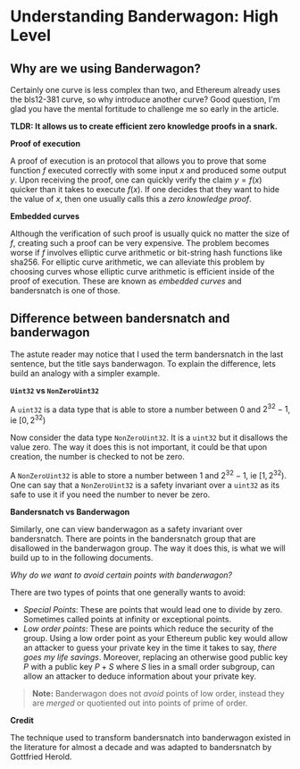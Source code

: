 # Understanding Banderwagon: High Level

## Why are we using Banderwagon?

Certainly one curve is less complex than two, and Ethereum already uses the bls12-381 curve, so why introduce another curve? Good question, I'm glad you have the mental fortitude to challenge me so early in the article.

**TLDR: It allows us to create efficient zero knowledge proofs in a snark.**

**Proof of execution**

A proof of execution is an protocol that allows you to prove that some function $f$ executed correctly with some input $x$ and produced some output $y$. Upon receiving the proof, one can quickly verify the claim $y=f(x)$ quicker than it takes to execute $f(x)$. If one decides that they want to hide the value of $x$, then one usually calls this a _zero knowledge proof_.

**Embedded curves**

Although the verification of such proof is usually quick no matter the size of $f$, creating such a proof can be very expensive. The problem becomes worse if $f$ involves elliptic curve arithmetic or bit-string hash functions like sha256. For elliptic curve arithmetic, we can alleviate this problem by choosing curves whose elliptic curve arithmetic is efficient inside of the proof of execution. These are known as _embedded curves_ and bandersnatch is one of those.

## Difference between bandersnatch and banderwagon

The astute reader may notice that I used the term bandersnatch in the last sentence, but the title says banderwagon. To explain the difference, lets build an analogy with a simpler example.

**`Uint32` vs `NonZeroUint32`**

A `uint32` is a data type that is able to store a number between $0$ and $2^{32}-1$, ie $[0, 2^{32})$

Now consider the data type `NonZeroUint32`. It is a `uint32` but it disallows the value zero. The way it does this is not important, it could be that upon creation, the number is checked to not be zero.

A `NonZeroUint32` is able to store a number between $1$ and $2^{32}-1$, ie $[1, 2^{32})$. One can say that a `NonZeroUint32` is a safety invariant over a `uint32` as its safe to use it if you need the number to never be zero.

**Bandersnatch vs Banderwagon**

Similarly, one can view banderwagon as a safety invariant over bandersnatch. There are points in the bandersnatch group that are disallowed in the banderwagon group. The way it does this, is what we will build up to in the following documents.

*Why do we want to avoid certain points with banderwagon?*

There are two types of points that one generally wants to avoid:

- _Special Points_: These are points that would lead one to divide by zero. Sometimes called points at infinity or exceptional points.
- _Low order points_: These are points which reduce the security of the group. Using a low order point as your Ethereum public key would allow an attacker to guess your private key in the time it takes to say, _there goes my life savings_. Moreover, replacing an otherwise good public key $P$ with a public key $P+S$ where $S$ lies in a small order subgroup, can allow an attacker to deduce information about your private key.

> **Note:** Banderwagon does not _avoid_ points of low order, instead they are _merged_ or quotiented out into points of prime of order.

**Credit**

The technique used to transform bandersnatch into banderwagon existed in the literature for almost a decade and was adapted to bandersnatch by Gottfried Herold.

